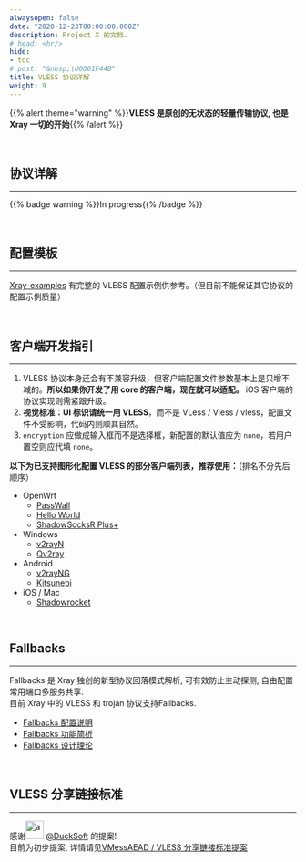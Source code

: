 ```yaml
---
alwaysopen: false
date: "2020-12-23T00:00:00.000Z"
description: Project X 的文档.
# head: <hr/>
hide:
- toc
# post: "&nbsp;\U0001F44B"
title: VLESS 协议详解
weight: 9
---
```


{{% alert theme="warning" %}}**VLESS 是原创的无状态的轻量传输协议, 也是 Xray 一切的开始**{{% /alert %}}

<br />

## 协议详解
---
{{% badge warning %}}In progress{{% /badge %}}

</br>

## 配置模板
---

[Xray-examples](https://github.com/xtls/Xray-examples) 有完整的 VLESS 配置示例供参考。（但目前不能保证其它协议的配置示例质量）

</br>

## 客户端开发指引
---
1. VLESS 协议本身还会有不兼容升级，但客户端配置文件参数基本上是只增不减的。**所以如果你开发了用 core 的客户端，现在就可以适配。** iOS 客户端的协议实现则需紧跟升级。
2. **视觉标准：UI 标识请统一用 VLESS**，而不是 VLess / Vless / vless，配置文件不受影响，代码内则顺其自然。
3. `encryption` 应做成输入框而不是选择框，新配置的默认值应为 `none`，若用户置空则应代填 `none`。

**以下为已支持图形化配置 VLESS 的部分客户端列表，推荐使用：**（排名不分先后顺序）

- OpenWrt
  - [PassWall](https://github.com/xiaorouji/openwrt-passwall)
  - [Hello World](https://github.com/jerrykuku/luci-app-vssr)
  - [ShadowSocksR Plus+](https://github.com/fw876/helloworld)
- Windows
  - [v2rayN](https://github.com/2dust/v2rayN)
  - [Qv2ray](https://github.com/Qv2ray/Qv2ray)
- Android
  - [v2rayNG](https://github.com/2dust/v2rayNG)
  - [Kitsunebi](https://github.com/rurirei/Kitsunebi/tree/release_xtls)
- iOS / Mac
  - [Shadowrocket](https://apps.apple.com/app/shadowrocket/id932747118)

</br>

## Fallbacks
---
Fallbacks 是 Xray 独创的新型协议回落模式解析, 可有效防止主动探测, 自由配置常用端口多服务共享.<br>
目前 Xray 中的 VLESS 和 trojan 协议支持Fallbacks.
- [Fallbacks 配置说明](../fallback/#fallbacks-配置)
- [Fallbacks 功能简析]()
- [Fallbacks 设计理论](../fallback/#fallbacks-设计理论)

</br>

## VLESS 分享链接标准
---
感谢<img src="https://avatars2.githubusercontent.com/u/7822648?s=32" width="32px" height="32px" alt="a"/> [@DuckSoft](https://github.com/DuckSoft) 的提案!<br>
目前为初步提案, 详情请见[VMessAEAD / VLESS 分享链接标准提案](https://github.com/XTLS/Xray-core/issues/91)
